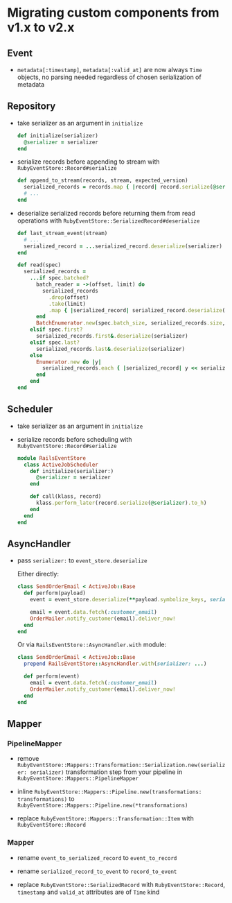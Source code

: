 # Migrating custom components from v1.x to v2.x

## Event

- `metadata[:timestamp]`, `metadata[:valid_at]` are now always `Time` objects, no parsing needed regardless of chosen serialization of metadata

## Repository

- take serializer as an argument in `initialize`

  ```ruby
  def initialize(serializer)
    @serializer = serializer
  end
  ```

- serialize records before appending to stream with `RubyEventStore::Record#serialize`

  ```ruby
  def append_to_stream(records, stream, expected_version)
    serialized_records = records.map { |record| record.serialize(@serializer) }
    # ...
  end
  ```

- deserialize serialized records before returning them from read operations with `RubyEventStore::SerializedRecord#deserialize`

  ```ruby
  def last_stream_event(stream)
    # ...
    serialized_record = ...serialized_record.deserialize(serializer) if serialized_record
  end

  def read(spec)
    serialized_records =
      ...if spec.batched?
        batch_reader = ->(offset, limit) do
          serialized_records
            .drop(offset)
            .take(limit)
            .map { |serialized_record| serialized_record.deserialize(serializer) }
        end
        BatchEnumerator.new(spec.batch_size, serialized_records.size, batch_reader).each
      elsif spec.first?
        serialized_records.first&.deserialize(serializer)
      elsif spec.last?
        serialized_records.last&.deserialize(serializer)
      else
        Enumerator.new do |y|
          serialized_records.each { |serialized_record| y << serialized_record.deserialize(serializer) }
        end
      end
  end
  ```

## Scheduler

- take serializer as an argument in `initialize`

- serialize records before scheduling with `RubyEventStore::Record#serialize`

  ```ruby
  module RailsEventStore
    class ActiveJobScheduler
      def initialize(serializer:)
        @serializer = serializer
      end

      def call(klass, record)
        klass.perform_later(record.serialize(@serializer).to_h)
      end
    end
  end
  ```

## AsyncHandler

- pass `serializer:` to `event_store.deserialize`

  Either directly:

  ```ruby
  class SendOrderEmail < ActiveJob::Base
    def perform(payload)
      event = event_store.deserialize(**payload.symbolize_keys, serializer: ...)

      email = event.data.fetch(:customer_email)
      OrderMailer.notify_customer(email).deliver_now!
    end
  end
  ```

  Or via `RailsEventStore::AsyncHandler.with` module:

  ```ruby
  class SendOrderEmail < ActiveJob::Base
    prepend RailsEventStore::AsyncHandler.with(serializer: ...)

    def perform(event)
      email = event.data.fetch(:customer_email)
      OrderMailer.notify_customer(email).deliver_now!
    end
  end
  ```

## Mapper

### PipelineMapper

- remove `RubyEventStore::Mappers::Transformation::Serialization.new(serializer: serializer)` transformation step from your pipeline in `RubyEventStore::Mappers::PipelineMapper`

- inline `RubyEventStore::Mappers::Pipeline.new(transformations: transformations)` to `RubyEventStore::Mappers::Pipeline.new(*transformations)`

- replace `RubyEventStore::Mappers::Transformation::Item` with `RubyEventStore::Record`

### Mapper

- rename `event_to_serialized_record` to `event_to_record`

- rename `serialized_record_to_event` to `record_to_event`

- replace `RubyEventStore::SerializedRecord` with `RubyEventStore::Record`, `timestamp` and `valid_at` attributes are of `Time` kind
